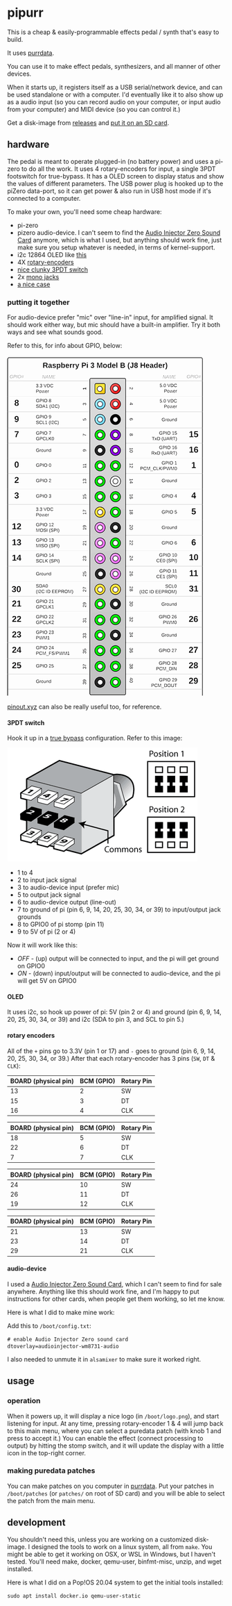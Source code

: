# pipurr

This is a cheap & easily-programmable effects pedal / synth that's easy to build.

It uses [purrdata](https://agraef.github.io/purr-data/).

You can use it to make effect pedals, synthesizers, and all manner of other devices.

When it starts up, it registers itself as a USB serial/network device, and can be used standalone or with a computer. I'd eventually like it to also show up as a audio input (so you can record audio on your computer, or input audio from your computer) and MIDI device (so you can control it.)

Get a disk-image from [releases](https://github.com/konsumer/zerostomp/releases) and [put it on an SD card](https://learn.adafruit.com/introducing-the-raspberry-pi-zero/setting-up-your-sd-card).


## hardware

The pedal is meant to operate plugged-in (no battery power) and uses a pi-zero to do all the work. It uses 4 rotary-encoders for input, a single 3PDT footswitch for true-bypass. It has a OLED screen to display status and show the values of different parameters. The USB power plug is hooked up to the piZero data-port, so it can get power & also run in USB host mode if it's connected to a computer.

To make your own, you'll need some cheap hardware:

* pi-zero
* pizero audio-device. I can't seem to find the [Audio Injector Zero Sound Card](http://www.audioinjector.net/rpi-zero) anymore, which is what I used, but anything should work fine, just make sure you setup whatever is needed, in terms of kernel-support.
* i2c 12864 OLED like [this](https://www.amazon.com/gp/product/B07WPCPM5H)
* 4X [rotary-encoders](https://www.amazon.com/WayinTop-Degree-Encoder-Development-Arduino/dp/B07T5DZYZ1/)
* [nice clunky 3PDT switch](https://lovemyswitches.com/3pdt-latched-foot-switch-solder-lugs-blue/)
* 2x [mono jacks](https://www.amazon.com/NANYI-Female-Stereo-Cables-Snakes/dp/B07P77KZ3V)
* [a nice case](https://www.amazon.com/Support-1590BB-Aluminum-Enclosure-Guitar/dp/B015334KM2)

### putting it together

For audio-device prefer "mic" over "line-in" input, for amplified signal. It should work either way, but mic should have a built-in amplifier. Try it both ways and see what sounds good.

Refer to this, for info about GPIO, below:

![piheader](./images/piheader.png)

[pinout.xyz](https://pinout.xyz/) can also be really useful too, for reference.


#### 3PDT switch

Hook it up in a [true bypass](https://www.coda-effects.com/2015/03/3pdt-and-true-bypass-wiring.html) configuration. Refer to this image:

![bypass](./images/bypass.gif)

- 1 to 4
- 2 to input jack signal
- 3 to audio-device input (prefer mic)
- 5 to output jack signal
- 6 to audio-device output (line-out)
- 7 to ground of pi (pin 6, 9, 14, 20, 25, 30, 34, or 39) to input/output jack grounds
- 8 to GPIO0 of pi stomp (pin 11)
- 9 to 5V of pi (2 or 4)

Now it will work like this:

- *OFF* - (up) output will be connected to input, and the pi will get ground on GPIO0
- *ON* - (down) input/output will be connected to audio-device, and the pi will get 5V on GPIO0

#### OLED

It uses i2c, so hook up power of pi: 5V (pin 2 or 4) and ground (pin 6, 9, 14, 20, 25, 30, 34, or 39) and i2c (SDA to pin 3, and SCL to pin 5.)


#### rotary encoders

All of the `+` pins go to 3.3V (pin 1 or 17) and `-` goes to ground (pin 6, 9, 14, 20, 25, 30, 34, or 39.) After that each rotary-encoder has 3 pins (`SW`, `DT` & `CLK`):

| BOARD (physical pin) | BCM (GPIO) | Rotary Pin |
|----------------------|------------|------------|
| 13                   | 2          | SW         |
| 15                   | 3          | DT         |
| 16                   | 4          | CLK        |

| BOARD (physical pin) | BCM (GPIO) | Rotary Pin |
|----------------------|------------|------------|
| 18                   | 5          | SW         |
| 22                   | 6          | DT         |
| 7                    | 7          | CLK        |

| BOARD (physical pin) | BCM (GPIO) | Rotary Pin |
|----------------------|------------|------------|
| 24                   | 10         | SW         |
| 26                   | 11         | DT         |
| 19                   | 12         | CLK        |

| BOARD (physical pin) | BCM (GPIO) | Rotary Pin |
|----------------------|------------|------------|
| 21                   | 13         | SW         |
| 23                   | 14         | DT         |
| 29                   | 21         | CLK        |


#### audio-device

I used a [Audio Injector Zero Sound Card](http://www.audioinjector.net/rpi-zero), which I can't seem to find for sale anywhere. Anything like this should work fine, and I'm happy to put instructions for other cards, when people get them working, so let me know.

Here is what I did to make mine work:

Add this to `/boot/config.txt`:

```
# enable Audio Injector Zero sound card
dtoverlay=audioinjector-wm8731-audio
```

I also needed to unmute it in `alsamixer` to make sure it worked right.


## usage

### operation

When it powers up, it will display a nice logo (in `/boot/logo.png`), and start listening for input. At any time, pressing rotary-encoder 1 & 4 will jump back to this main menu, where you can select a puredata patch (with knob 1 and press to accept it.) You can enable the effect (connect processing to output) by hitting the stomp switch, and it will update the display with a little icon in the top-right corner.


### making puredata patches

You can make patches on you computer in [purrdata](https://agraef.github.io/purr-data/). Put your patches in `/boot/patches` (or `patches/` on root of SD card) and you will be able to select the patch from the main menu.


## development

You shouldn't need this, unless you are working on a customized disk-image. I designed the tools to work on a linux system, all from `make`. You might be able to get it working on OSX, or WSL in Windows, but I haven't tested. You'll need make, docker, qemu-user, binfmt-misc, unzip, and wget installed.

Here is what I did on a Pop!OS 20.04 system to get the initial tools installed:

```
sudo apt install docker.io qemu-user-static
```
